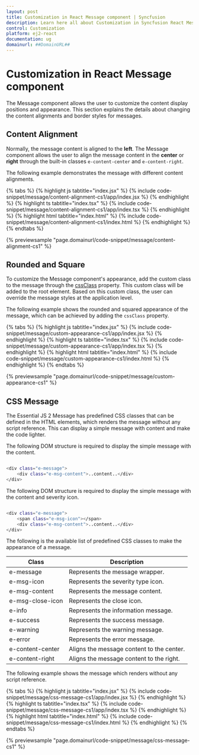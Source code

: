 ```yaml
---
layout: post
title: Customization in React Message component | Syncfusion
description: Learn here all about Customization in Syncfusion React Message component of Syncfusion Essential JS 2 and more.
control: Customization 
platform: ej2-react
documentation: ug
domainurl: ##DomainURL##
---
```


# Customization in React Message component

The Message component allows the user to customize the content display positions and appearance. This section explains the details about changing the content alignments and border styles for messages.

## Content Alignment

Normally, the message content is aligned to the **left**. The Message component allows the user to align the message content in the **center** or **right** through the built-in classes `e-content-center` and `e-content-right`.

The following example demonstrates the message with different content alignments.

{% tabs %}
{% highlight js tabtitle="index.jsx" %}
{% include code-snippet/message/content-alignment-cs1/app/index.jsx %}
{% endhighlight %}
{% highlight ts tabtitle="index.tsx" %}
{% include code-snippet/message/content-alignment-cs1/app/index.tsx %}
{% endhighlight %}
{% highlight html tabtitle="index.html" %}
{% include code-snippet/message/content-alignment-cs1/index.html %}
{% endhighlight %}
{% endtabs %}
        
{% previewsample "page.domainurl/code-snippet/message/content-alignment-cs1" %}

## Rounded and Square

To customize the Message component's appearance, add the custom class to the message through the [cssClass](https://ej2.syncfusion.com/react/documentation/api/message/#cssclass) property. This custom class will be added to the root element. Based on this custom class, the user can override the message styles at the application level.

The following example shows the rounded and squared appearance of the message, which can be achieved by adding the `cssClass` property.

{% tabs %}
{% highlight js tabtitle="index.jsx" %}
{% include code-snippet/message/custom-appearance-cs1/app/index.jsx %}
{% endhighlight %}
{% highlight ts tabtitle="index.tsx" %}
{% include code-snippet/message/custom-appearance-cs1/app/index.tsx %}
{% endhighlight %}
{% highlight html tabtitle="index.html" %}
{% include code-snippet/message/custom-appearance-cs1/index.html %}
{% endhighlight %}
{% endtabs %}
        
{% previewsample "page.domainurl/code-snippet/message/custom-appearance-cs1" %}

## CSS Message

The Essential JS 2 Message has predefined CSS classes that can be defined in the HTML elements, which renders the message without any script reference. This can display a simple message with content and make the code lighter.

The following DOM structure is required to display the simple message with the content.

```bash

<div class="e-message">
    <div class="e-msg-content">..content..</div>
</div>

```

The following DOM structure is required to display the simple message with the content and severity icon.

```bash

<div class="e-message">
    <span class="e-msg-icon"></span>
    <div class="e-msg-content">..content..</div>
</div>

```

The following is the available list of predefined CSS classes to make the appearance of a message.

| Class | Description |
| -------- | -------- |
| e-message | Represents the message wrapper. |
| e-msg-icon | Represents the severity type icon. |
| e-msg-content | Represents the message content. |
| e-msg-close-icon | Represents the close icon. |
| e-info | Represents the information message. |
| e-success | Represents the success message. |
| e-warning | Represents the warning message. |
| e-error | Represents the error message. |
| e-content-center | Aligns the message content to the center. |
| e-content-right | Aligns the message content to the right. |

The following example shows the message which renders without any script reference.

{% tabs %}
{% highlight js tabtitle="index.jsx" %}
{% include code-snippet/message/css-message-cs1/app/index.jsx %}
{% endhighlight %}
{% highlight ts tabtitle="index.tsx" %}
{% include code-snippet/message/css-message-cs1/app/index.tsx %}
{% endhighlight %}
{% highlight html tabtitle="index.html" %}
{% include code-snippet/message/css-message-cs1/index.html %}
{% endhighlight %}
{% endtabs %}
        
{% previewsample "page.domainurl/code-snippet/message/css-message-cs1" %}

